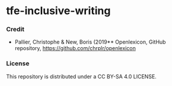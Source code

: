 # tfe-inclusive-writing



### Credit
- Pallier, Christophe & New, Boris (2019** Openlexicon, GitHub repository, https://github.com/chrplr/openlexicon
### License
This repository is distributed under a CC BY-SA 4.0 LICENSE.
